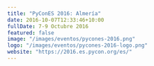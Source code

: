 ```yaml
---
title: "PyConES 2016: Almería"
date: 2016-10-07T12:33:46+10:00
fullDate: 7-9 Octubre 2016
featured: false
image: "/images/eventos/pycones-2016.png"
logo: "/images/eventos/pycones-2016-logo.png"
website: "https://2016.es.pycon.org/es/"
---
```

